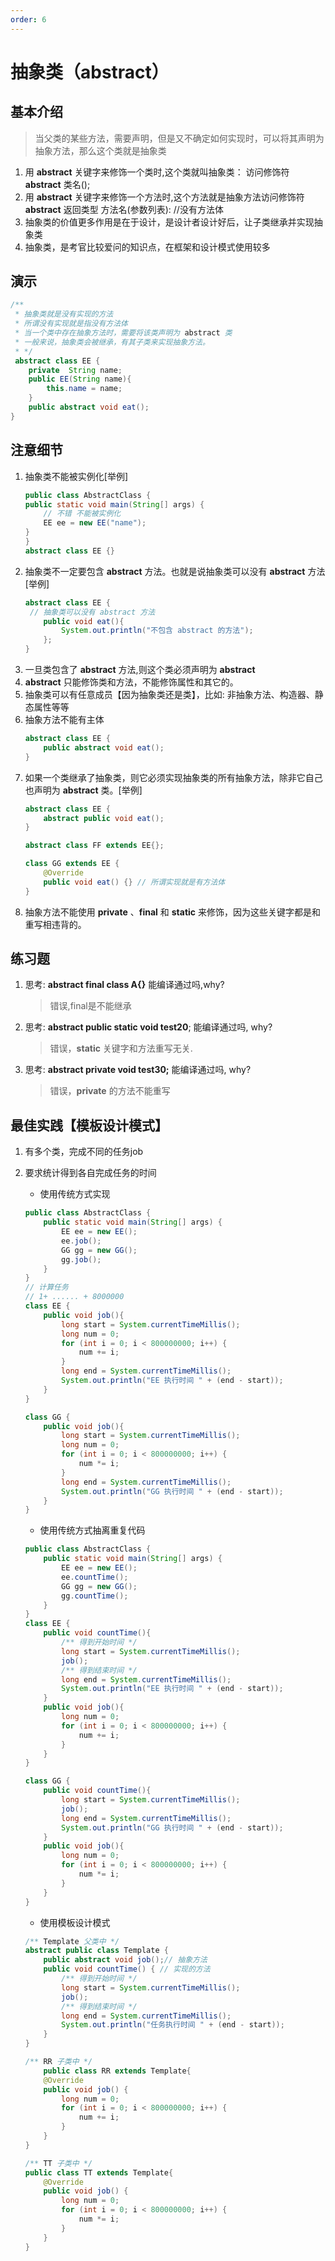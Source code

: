 ```yaml
---
order: 6
---
```


# 抽象类（abstract）
## 基本介绍
> 当父类的某些方法，需要声明，但是又不确定如何实现时，可以将其声明为抽象方法，那么这个类就是抽象类
1. 用 **abstract** 关键字来修饰一个类时,这个类就叫抽象类： 访问修饰符  **abstract**  类名();
2. 用 **abstract** 关键字来修饰一个方法时,这个方法就是抽象方法访问修饰符 **abstract** 返回类型 方法名(参数列表): //没有方法体
3. 抽象类的价值更多作用是在于设计，是设计者设计好后，让子类继承并实现抽象类
4. 抽象类，是考官比较爱问的知识点，在框架和设计模式使用较多

## 演示

```java
/**
 * 抽象类就是没有实现的方法
 * 所谓没有实现就是指没有方法体
 * 当一个类中存在抽象方法时，需要将该类声明为 abstract 类
 * 一般来说，抽象类会被继承，有其子类来实现抽象方法。
 * */
 abstract class EE {
    private  String name;
    public EE(String name){
        this.name = name;
    }
    public abstract void eat();
}
```

## 注意细节
1. 抽象类不能被实例化[举例]
    ```java
    public class AbstractClass {
    public static void main(String[] args) {
        // 不错 不能被实例化
        EE ee = new EE("name");
    }
    }
    abstract class EE {}
    ```
2. 抽象类不一定要包含 **abstract** 方法。也就是说抽象类可以没有 **abstract** 方法 [举例]
    ```java
    abstract class EE {
     // 抽象类可以没有 abstract 方法
        public void eat(){
            System.out.println("不包含 abstract 的方法");
        };
    }   
    ```
3. 一旦类包含了 **abstract** 方法,则这个类必须声明为 **abstract** 
4. **abstract** 只能修饰类和方法，不能修饰属性和其它的。
5. 抽象类可以有任意成员【因为抽象类还是类】，比如: 非抽象方法、构造器、静态属性等等
6. 抽象方法不能有主体
    ```java
    abstract class EE {
        public abstract void eat();
    }
    ```
7. 如果一个类继承了抽象类，则它必须实现抽象类的所有抽象方法，除非它自己也声明为 **abstract** 类。[举例]
    ```java
    abstract class EE {
        abstract public void eat();
    }

    abstract class FF extends EE{};

    class GG extends EE {
        @Override
        public void eat() {} // 所谓实现就是有方法体
    }
    ```
8. 抽象方法不能使用 **private** 、**final** 和 **static** 来修饰，因为这些关键字都是和重写相违背的。

## 练习题
1. 思考: **abstract final class A{}** 能编译通过吗,why? 
    > 错误,final是不能继承
2. 思考: **abstract public static void test20**; 能编译通过吗, why? 
    > 错误，**static** 关键字和方法重写无关.
3. 思考: **abstract private void test30;** 能编译通过吗, why? 
    > 错误，**private** 的方法不能重写

## 最佳实践【模板设计模式】
1. 有多个类，完成不同的任务job
2. 要求统计得到各自完成任务的时间

    - 使用传统方式实现
    ```java
    public class AbstractClass {
        public static void main(String[] args) {
            EE ee = new EE();
            ee.job();
            GG gg = new GG();
            gg.job();
        }
    }
    // 计算任务
    // 1+ ...... + 8000000
    class EE {
        public void job(){
            long start = System.currentTimeMillis();
            long num = 0;
            for (int i = 0; i < 800000000; i++) {
                num += i;
            }
            long end = System.currentTimeMillis();
            System.out.println("EE 执行时间 " + (end - start));
        }
    }

    class GG {
        public void job(){
            long start = System.currentTimeMillis();
            long num = 0;
            for (int i = 0; i < 800000000; i++) {
                num *= i;
            }
            long end = System.currentTimeMillis();
            System.out.println("GG 执行时间 " + (end - start));
        }
    }
    ```
    - 使用传统方式抽离重复代码
    ```java
    public class AbstractClass {
        public static void main(String[] args) {
            EE ee = new EE();
            ee.countTime();
            GG gg = new GG();
            gg.countTime();
        }
    }
    class EE {
        public void countTime(){
            /** 得到开始时间 */
            long start = System.currentTimeMillis();
            job();
            /** 得到结束时间 */
            long end = System.currentTimeMillis();
            System.out.println("EE 执行时间 " + (end - start));
        }
        public void job(){
            long num = 0;
            for (int i = 0; i < 800000000; i++) {
                num += i;
            }
        }
    }

    class GG {
        public void countTime(){
            long start = System.currentTimeMillis();
            job();
            long end = System.currentTimeMillis();
            System.out.println("GG 执行时间 " + (end - start));
        }
        public void job(){
            long num = 0;
            for (int i = 0; i < 800000000; i++) {
                num *= i;
            }
        }
    }
    ```
    - 使用模板设计模式
    ```java
    /** Template 父类中 */
    abstract public class Template {
        public abstract void job();// 抽象方法
        public void countTime() { // 实现的方法
            /** 得到开始时间 */
            long start = System.currentTimeMillis();
            job();
            /** 得到结束时间 */
            long end = System.currentTimeMillis();
            System.out.println("任务执行时间 " + (end - start));
        }
    }

    /** RR 子类中 */
        public class RR extends Template{
        @Override
        public void job() {
            long num = 0;
            for (int i = 0; i < 800000000; i++) {
                num += i;
            }
        }
    }

    /** TT 子类中 */
    public class TT extends Template{
        @Override
        public void job() {
            long num = 0;
            for (int i = 0; i < 800000000; i++) {
                num *= i;
            }
        }
    }
    ```
